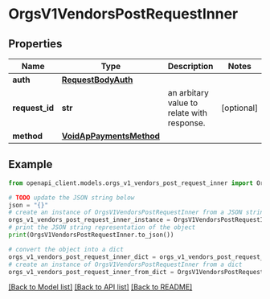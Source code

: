 # OrgsV1VendorsPostRequestInner


## Properties

Name | Type | Description | Notes
------------ | ------------- | ------------- | -------------
**auth** | [**RequestBodyAuth**](RequestBodyAuth.md) |  | 
**request_id** | **str** | an arbitary value to relate with response. | [optional] 
**method** | [**VoidApPaymentsMethod**](VoidApPaymentsMethod.md) |  | 

## Example

```python
from openapi_client.models.orgs_v1_vendors_post_request_inner import OrgsV1VendorsPostRequestInner

# TODO update the JSON string below
json = "{}"
# create an instance of OrgsV1VendorsPostRequestInner from a JSON string
orgs_v1_vendors_post_request_inner_instance = OrgsV1VendorsPostRequestInner.from_json(json)
# print the JSON string representation of the object
print(OrgsV1VendorsPostRequestInner.to_json())

# convert the object into a dict
orgs_v1_vendors_post_request_inner_dict = orgs_v1_vendors_post_request_inner_instance.to_dict()
# create an instance of OrgsV1VendorsPostRequestInner from a dict
orgs_v1_vendors_post_request_inner_from_dict = OrgsV1VendorsPostRequestInner.from_dict(orgs_v1_vendors_post_request_inner_dict)
```
[[Back to Model list]](../README.md#documentation-for-models) [[Back to API list]](../README.md#documentation-for-api-endpoints) [[Back to README]](../README.md)


